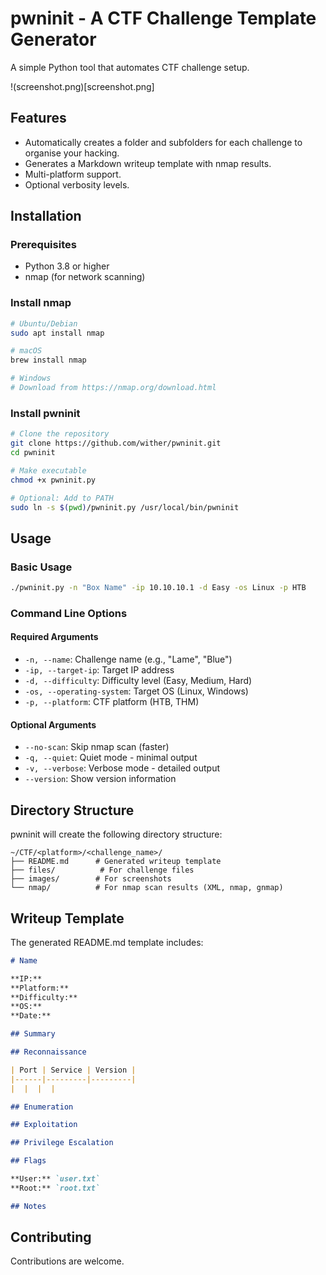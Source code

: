 # pwninit - A CTF Challenge Template Generator

A simple Python tool that automates CTF challenge setup.

!(screenshot.png)[screenshot.png]

## Features

- Automatically creates a folder and subfolders for each challenge to organise your hacking.
- Generates a Markdown writeup template with nmap results.
- Multi-platform support.
- Optional verbosity levels.

## Installation

### Prerequisites
- Python 3.8 or higher
- nmap (for network scanning)

### Install nmap
```bash
# Ubuntu/Debian
sudo apt install nmap

# macOS
brew install nmap

# Windows
# Download from https://nmap.org/download.html
```

### Install pwninit
```bash
# Clone the repository
git clone https://github.com/wither/pwninit.git
cd pwninit

# Make executable
chmod +x pwninit.py

# Optional: Add to PATH
sudo ln -s $(pwd)/pwninit.py /usr/local/bin/pwninit
```

## Usage

### Basic Usage
```bash
./pwninit.py -n "Box Name" -ip 10.10.10.1 -d Easy -os Linux -p HTB
```

### Command Line Options

#### Required Arguments
- `-n, --name`: Challenge name (e.g., "Lame", "Blue")
- `-ip, --target-ip`: Target IP address
- `-d, --difficulty`: Difficulty level (Easy, Medium, Hard)
- `-os, --operating-system`: Target OS (Linux, Windows)
- `-p, --platform`: CTF platform (HTB, THM)

#### Optional Arguments
- `--no-scan`: Skip nmap scan (faster)
- `-q, --quiet`: Quiet mode - minimal output
- `-v, --verbose`: Verbose mode - detailed output
- `--version`: Show version information

## Directory Structure

pwninit will create the following directory structure:

```
~/CTF/<platform>/<challenge_name>/
├── README.md      # Generated writeup template
├── files/          # For challenge files
├── images/        # For screenshots
└── nmap/          # For nmap scan results (XML, nmap, gnmap)
```

## Writeup Template

The generated README.md template includes:

```markdown
# Name

**IP:** 
**Platform:**  
**Difficulty:**  
**OS:** 
**Date:** 

## Summary

## Reconnaissance

| Port | Service | Version |
|------|---------|---------|
|  |  |  |

## Enumeration

## Exploitation

## Privilege Escalation

## Flags

**User:** `user.txt`  
**Root:** `root.txt`

## Notes

```

## Contributing

Contributions are welcome. 
